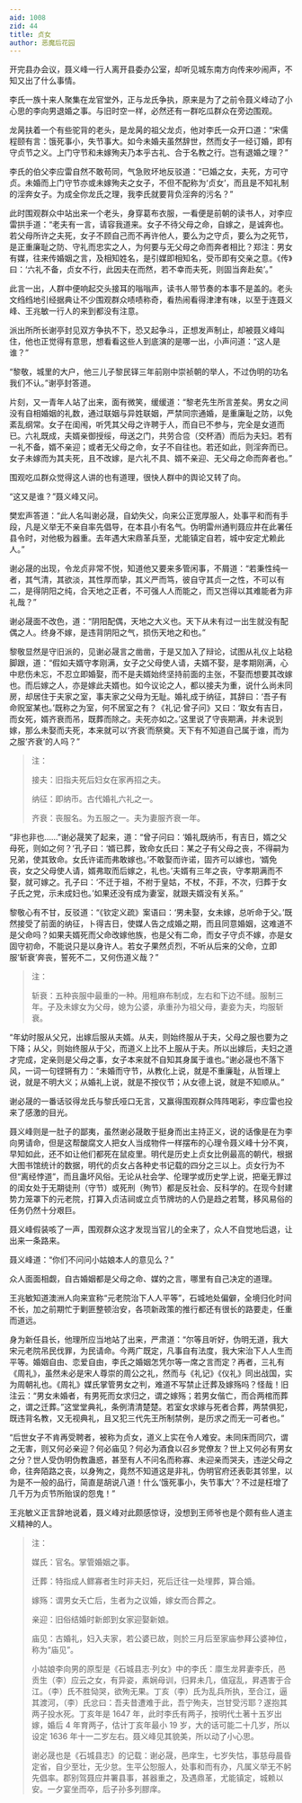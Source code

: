 ```yaml
---
aid: 1008
zid: 44
title: 贞女
author: 恶魔后花园
---
```


开完县办会议，聂义峰一行人离开县委办公室，却听见城东南方向传来吵闹声，不知又出了什么事情。

李氏一族十来人聚集在龙官堂外，正与龙氏争执，原来是为了之前令聂义峰动了小心思的李向男退婚之事。与旧时空一样，必然还有一群吃瓜群众在旁边围观。

龙昺扶着一个有些驼背的老头，是龙昺的祖父龙贞，他对李氏一众开口道：“宋儒程颐有言：饿死事小，失节事大。如今未婚夫虽然辞世，然而女子一经订婚，即有守贞节之义。上门守节和未嫁殉夫乃本乎古礼、合于名教之行。岂有退婚之理？”

李氏的伯父李应雷自然不敢苟同，气急败坏地反驳道：“已婚之女，夫死，方可守贞。未婚而上门守节亦或未嫁殉夫之女子，不但不配称为‘贞女’，而且是不知礼制的淫奔女子。为成全你龙氏之理，我李氏就要背负淫奔的污名？”

此时围观群众中站出来一个老头，身穿葛布衣服，一看便是前朝的读书人，对李应雷拱手道：“老夫有一言，请容我道来。女子不待父母之命，自嫁之，是诚奔也。若父母所许之夫死，女子不顾自己而不再许他人，要么为之守贞，要么为之死节，是正重廉耻之防、守礼而忠实之人，为何要与无父母之命而奔者相比？郑注：男女有媒，往来传婚姻之言，及相知姓名，是引媒即相知名，受币即有交亲之意。《传》曰：‘六礼不备，贞女不行，此因夫在而然，若不幸而夫死，则固当奔赴矣’。”

此言一出，人群中便响起交头接耳的嗡嗡声，读书人带节奏的本事不是盖的。老头文绉绉地引经据典让不少围观群众啧啧称奇，看热闹看得津津有味，以至于连聂义峰、王兆敏一行人的来到都没有注意。

派出所所长谢亭封见双方争执不下，恐又起争斗，正想发声制止，却被聂义峰叫住，他也正觉得有意思，想看看这些人到底演的是哪一出，小声问道：“这人是谁？”

“黎敬，城里的大户，他三儿子黎民铎三年前刚中崇祯朝的举人，不过伪明的功名我们不认。”谢亭封答道。

片刻，又一青年人站了出来，面有微笑，缓缓道：“黎老先生所言差矣。男女之间没有自相婚姻的礼数，通过联姻与异姓联姻，严禁同宗通婚，是重廉耻之防，以免紊乱纲常。女子在闺闱，听凭其父母之许聘于人，而自已不参与，完全是女道而已。六礼既成，夫婿亲御授绥，母送之门，共劳合卺（交杯酒）而后为夫妇。若有一礼不备，婿不亲迎；或者无父母之命，女子不自往也。若还如此，则淫奔而已。女子未嫁而为其夫死，且不改嫁，是六礼不具、婿不亲迎、无父母之命而奔者也。”

围观吃瓜群众觉得这人讲的也有道理，很快人群中的舆论又转了向。

“这又是谁？”聂义峰又问。

樊宏声答道：“此人名叫谢必晟，自幼失父，向来公正宽厚服人，处事平和而有手段，凡是义举无不亲自率先倡导，在本县小有名气。伪明雷州通判聂应井在此署任县令时，对他极为器重。去年遇大宋鼎革兵至，尤能镇定自若，城中安定尤赖此人。”

谢必晟的出现，令龙贞非常不悦，知道他又要来多管闲事，不屑道：“若秉性纯一者，其气清，其欲淡，其性厚而挚，其义严而笃，彼自守其贞一之性，不可以有二，是得阴阳之纯，合天地之正者，不可强人人而能之，而又岂得以其难能者为非礼哉？”

谢必晟面不改色，道：“阴阳配偶，天地之大义也。天下从未有过一出生就没有配偶之人。终身不嫁，是违背阴阳之气，损伤天地之和也。”

黎敬显然是守旧派的，见谢必晟言之凿凿，于是又加入了辩论，试图从礼仪上站稳脚跟，道：“假如夫婿守孝刚满，女子之父母使人请，夫婿不娶，是孝期刚满，心中悲伤未忘，不忍立即婚娶，而不是夫婿始终坚持前面的主张，不娶而想要其改嫁也。而后嫁之人，亦是嫁此夫婿也。如今议论之人，都以接夫为重，说什么尚未同房，却居住于夫家之室，事夫家之父母为无耻。婚礼成于纳征，其辞曰：‘吾子有命贶室某也。’既称之为室，何不居室之有？《礼记·曾子问》又曰：‘取女有吉日，而女死，婿齐衰而吊，既葬而除之。夫死亦如之。’这里说了守丧期满，并未说到嫁，那么未娶而夫死，本来就可以‘齐衰’而祭奠。天下有不知道自己属于谁，而为之服‘齐衰’的人吗？”

> 注：
>
> 接夫：旧指夫死后妇女在家再招之夫。
>
> 纳征：即纳币。古代婚礼六礼之一。
>
> 齐衰：丧服名。为五服之一。夫为妻服齐衰一年。

“非也非也……”谢必晟笑了起来，道：“曾子问曰：‘婚礼既纳币，有吉日，婿之父母死，则如之何？’孔子曰：‘婿已葬，致命女氏曰：某之子有父母之丧，不得嗣为兄弟，使其致命。女氏许诺而弗敢嫁也。’不敢娶而许诺，固齐可以嫁也，‘婿免丧，女之父母使人请，婿弗取而后嫁之，礼也。’夫婿有三年之丧，守孝期满而不娶，就可嫁之。孔子曰：‘不迁于祖，不袝于皇姑，不杖，不菲，不次，归葬于女子氏之党，示未成妇也。’如果还没有成为妻室，就跟夫婿没有关系。”

黎敬心有不甘，反驳道：“《钦定义疏》案语曰：‘男未娶，女未嫁，总听命于父。’既然接受了前面的纳征，卜得吉日，使媒人告之成婚之期，而且同意婚姻，这难道不是父命吗？如果夫婿死而父命改嫁他族，也是父有二命，而女子守贞不嫁，亦是女固守初命，不能说只是以身许人。若女子果然贞烈，不听从后来的父命，立即服‘斩衰’奔丧，誓死不二，又何伤道义哉？”

> 注：
>
> 斩衰：五种丧服中最重的一种。用粗麻布制成，左右和下边不缝。服制三年。子及未嫁女为父母，媳为公婆，承重孙为祖父母，妻妾为夫，均服斩衰。

“年幼时服从父兄，出嫁后服从夫婿。从夫，则始终服从于夫，父母之服也要为之下降；从父，则始终服从于父，而道义上比不上服从于夫。所以出嫁后，夫妇之道才完成，定亲则是父母之事，女子本来就不自知其身属于谁也。”谢必晟也不落下风，一词一句铿锵有力：“未婚而守节，从教化上说，就是不重廉耻，从哲理上说，就是不明大义；从婚礼上说，就是不按仪节；从女德上说，就是不知顺从。”

谢必晟的一番话驳得龙氏与黎氏哑口无言，又赢得围观群众阵阵喝彩，李应雷也投来了感激的目光。

聂义峰则是一肚子的鄙夷，虽然谢必晟敢于挺身而出主持正义，说的话像是在为李向男请命，但是这帮酸腐文人把女人当成物件一样摆布的心理令聂义峰十分不爽，早知如此，还不如让他们都死在鼠疫里。明代是历史上贞女比例最高的朝代，根据大图书馆统计的数据，明代的贞女占各种史书记载的四分之三以上。贞女行为不但“离经悖道”，而且蛊坏风俗。无论从社会学、伦理学或历史学上说，把毫无罪过的闺女处于无期徒刑（守节）或死刑（殉节）都是反社会、反科学的。在现今封建势力笼罩下的元老院，打算入贞洁祠或立贞节牌坊的人仍是趋之若鹜，移风易俗的任务仍然十分艰巨。

聂义峰假装咳了一声，围观群众这才发现当官儿的全来了，众人不自觉地后退，让出来一条路来。

聂义峰道：“你们不问问小姑娘本人的意见么？”

众人面面相觑，自古婚姻都是父母之命、媒妁之言，哪里有自己决定的道理。

王兆敏知道澳洲人向来宣称“元老院治下人人平等”，石城地处偏僻，全境归化时间不长，加之前期忙于剿匪整顿治安，各项新政策的推行都还有很长的路要走，任重而道远。

身为新任县长，他理所应当地站了出来，严肃道：“尔等且听好，伪明无道，我大宋元老院吊民伐罪，为民请命。今两广既定，凡事自有法度，我大宋治下人人生而平等。婚姻自由、恋爱自由，李氏之婚姻怎凭尔等一席之言而定？再者，三礼有《周礼》，虽然未必是宋人尊崇的周公之礼，然而与《礼记》《仪礼》同出战国，实为周朝礼也。《周礼》媒氏掌管男女之判，难道不写禁止迁葬及嫁殇吗？怪哉！旧注云：“男女未婚者，有男死而女求归之，谓之嫁殇；若男女偕亡，而合两棺而葬之，谓之迁葬。”这堂堂典礼，条例清清楚楚。若室女求嫁与死者合葬，两禁俱犯，既违背名教，又无视典礼，且又犯三代先王所制禁例，是历求之而无一可者也。”

“后世女子不肯再受聘者，被称为贞女，道义上实在令人难安。未同床而同穴，谓之无害，则又何必亲迎？何必庙见？何必为酒食以召乡党僚友？世上又何必有男女之分？世人受伪明伪教蛊惑，甚至有人不问名而称寡、未迎亲而哭夫，违逆父母之命，往奔陌路之丧，以身殉之，竟然不知道这是非礼，伪明官府还表彰其邻里，以为是不一般的品行，简直是胡说八道！什么‘饿死事小，失节事大’？不过是枉增了几千万为贞节所贻误的怨鬼！”

王兆敏义正言辞地说着，聂义峰对此颇感惊讶，没想到王师爷也是个颇有些人道主义精神的人。

> 注：
>
> 媒氏：官名。掌管婚姻之事。
>
> 迁葬：特指成人鳏寡者生时非夫妇，死后迁往一处埋葬，算合婚。
>
> 嫁殇：谓男女夭亡后，生者为之议婚，嫁女而合葬之。
>
> 亲迎：旧俗结婚时新郎到女家迎娶新娘。
>
> 庙见：古婚礼，妇入夫家，若公婆已故，则於三月后至家庙参拜公婆神位，称为“庙见”。
>
> 小姑娘李向男的原型是《石城县志·列女》中的李氏：廪生龙昇妻李氏，邑贡生（李）应云之女，有异姿，素娴母训，归昇未几，值寇乱，昇遇害于合江。（李）氏不胜恸哭，欲殉无果。丁亥（李）氏为乱兵所执，至合江，逼其渡河，（李）氏忿曰：吾夫昔遭难于此，吾宁殉夫，岂甘受污耶？遂抱其两子投水死。丁亥年是 1647 年，此时李氏有两子，按明代土著十五岁出嫁，婚后 4 年育两子，估计丁亥年最小 19 岁，大的话可能二十几岁，所以设定 1636 年十一二岁左右。聂义峰见其貌美，所以动了小心思。
>
> 谢必晟也是《石城县志》的记载：谢必晟，邑庠生，七岁失怙，事慈母晨昏定省，自少至壮，无少怠。生平公恕服人，处事和而有办，凡属义举无不躬先倡率。郡别驾聂应井署县事，甚器重之，及遇鼎革，尤能镇定，城赖以安。一夕宴坐而卒，后子孙多列膠庠。
